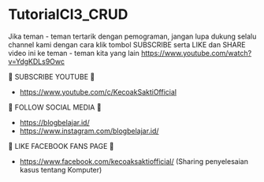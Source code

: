 # TutorialCI3_CRUD
Jika teman - teman tertarik dengan pemograman, jangan lupa dukung selalu channel kami dengan cara klik tombol SUBSCRIBE serta LIKE dan SHARE video ini ke teman - teman kita yang lain https://www.youtube.com/watch?v=YdgKDLs9Owc

📢 SUBSCRIBE YOUTUBE 📢
- https://www.youtube.com/c/KecoakSaktiOfficial


📢 FOLLOW SOCIAL MEDIA 📢
- https://blogbelajar.id/
- https://www.instagram.com/blogbelajar.id/


📢 LIKE FACEBOOK FANS PAGE 📢
- https://www.facebook.com/kecoaksaktiofficial/ (Sharing penyelesaian kasus tentang Komputer)
